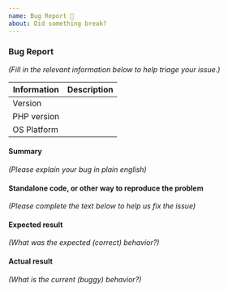```yaml
---
name: Bug Report 🐛
about: Did something break?
---
```


### Bug Report

_(Fill in the relevant information below to help triage your issue.)_

| Information | Description |
|--------------|---------|
| Version |  |
| PHP version |  |
| OS Platform |  |

#### Summary

_(Please explain your bug in plain english)_

#### Standalone code, or other way to reproduce the problem

_(Please complete the text below to help us fix the issue)_

#### Expected result

_(What was the expected (correct) behavior?)_

#### Actual result

_(What is the current (buggy) behavior?)_
